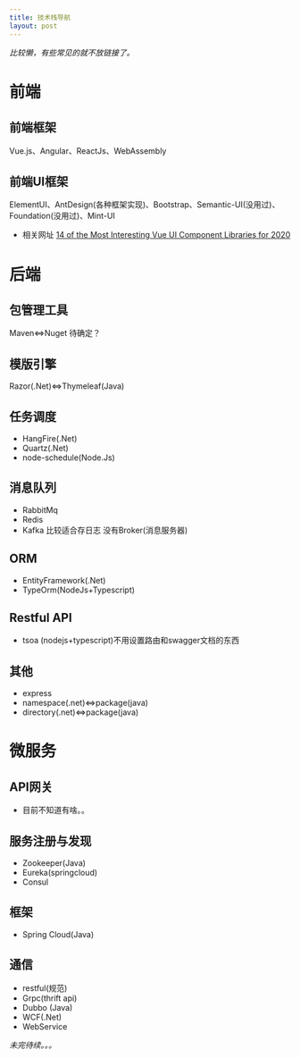 ```yaml
---
title: 技术栈导航
layout: post
---
```


*比较懒，有些常见的就不放链接了。*
# 前端
## 前端框架
Vue.js、Angular、ReactJs、WebAssembly
## 前端UI框架
ElementUI、AntDesign(各种框架实现)、Bootstrap、Semantic-UI(没用过)、Foundation(没用过)、Mint-UI

* 相关网址
[14 of the Most Interesting Vue UI Component Libraries for 2020](https://www.codeinwp.com/blog/vue-ui-component-libraries/)

# 后端
## 包管理工具
Maven<=>Nuget 待确定？
## 模版引擎
Razor(.Net)<=>Thymeleaf(Java)

## 任务调度
* HangFire(.Net)
* Quartz(.Net)
* node-schedule(Node.Js)

## 消息队列
* RabbitMq
* Redis
* Kafka 比较适合存日志 没有Broker(消息服务器)

## ORM
* EntityFramework(.Net)
* TypeOrm(NodeJs+Typescript)

## Restful API
* tsoa (nodejs+typescript)不用设置路由和swagger文档的东西

## 其他
* express 
* namespace(.net)<=>package(java)
* directory(.net)<=>package(java)
# 微服务
## API网关
* 目前不知道有啥。。

## 服务注册与发现
* Zookeeper(Java)
* Eureka(springcloud)
* Consul

## 框架
* Spring Cloud(Java)

## 通信
* restful(规范)
* Grpc(thrift api)
* Dubbo (Java)
* WCF(.Net)
* WebService

*未完待续。。。*